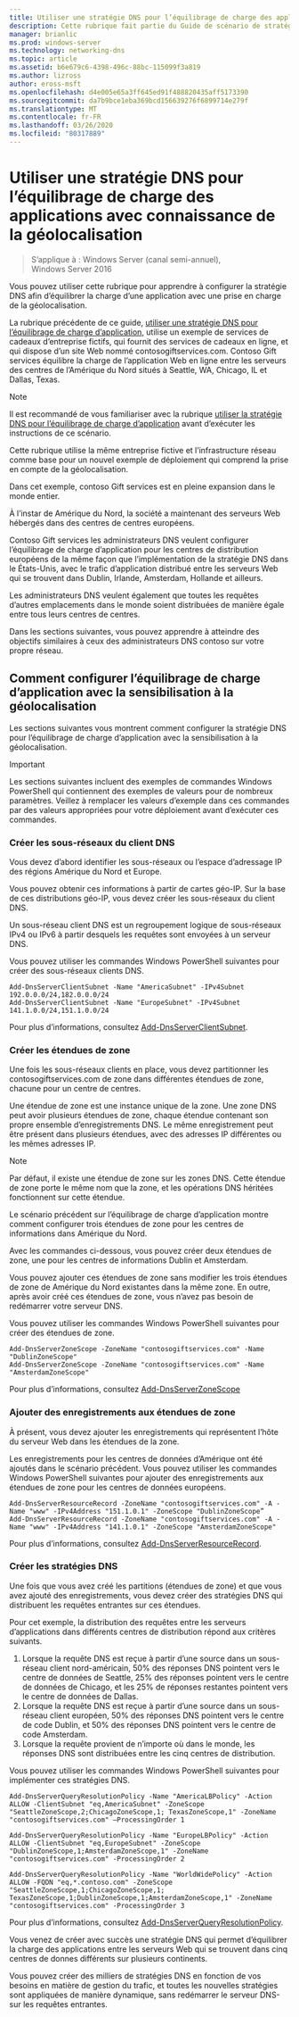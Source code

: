 ```yaml
---
title: Utiliser une stratégie DNS pour l’équilibrage de charge des applications avec connaissance de la géolocalisation
description: Cette rubrique fait partie du Guide de scénario de stratégie DNS pour Windows Server 2016
manager: brianlic
ms.prod: windows-server
ms.technology: networking-dns
ms.topic: article
ms.assetid: b6e679c6-4398-496c-88bc-115099f3a819
ms.author: lizross
author: eross-msft
ms.openlocfilehash: d4e005e65a3ff645ed91f488820435aff5173390
ms.sourcegitcommit: da7b9bce1eba369bcd156639276f6899714e279f
ms.translationtype: MT
ms.contentlocale: fr-FR
ms.lasthandoff: 03/26/2020
ms.locfileid: "80317889"
---
```

# <a name="use-dns-policy-for-application-load-balancing-with-geo-location-awareness"></a>Utiliser une stratégie DNS pour l’équilibrage de charge des applications avec connaissance de la géolocalisation

>S’applique à : Windows Server (canal semi-annuel), Windows Server 2016

Vous pouvez utiliser cette rubrique pour apprendre à configurer la stratégie DNS afin d’équilibrer la charge d’une application avec une prise en charge de la géolocalisation.

La rubrique précédente de ce guide, [utiliser une stratégie DNS pour l’équilibrage de charge d’application](https://technet.microsoft.com/windows-server-docs/networking/dns/deploy/app-lb), utilise un exemple de services de cadeaux d’entreprise fictifs, qui fournit des services de cadeaux en ligne, et qui dispose d’un site Web nommé contosogiftservices.com. Contoso Gift services équilibre la charge de l’application Web en ligne entre les serveurs des centres de l’Amérique du Nord situés à Seattle, WA, Chicago, IL et Dallas, Texas.

>[!NOTE]
>Il est recommandé de vous familiariser avec la rubrique [utiliser la stratégie DNS pour l’équilibrage de charge d’application](https://technet.microsoft.com/windows-server-docs/networking/dns/deploy/app-lb) avant d’exécuter les instructions de ce scénario.

Cette rubrique utilise la même entreprise fictive et l’infrastructure réseau comme base pour un nouvel exemple de déploiement qui comprend la prise en compte de la géolocalisation.

Dans cet exemple, contoso Gift services est en pleine expansion dans le monde entier.

À l’instar de Amérique du Nord, la société a maintenant des serveurs Web hébergés dans des centres de centres européens.

Contoso Gift services les administrateurs DNS veulent configurer l’équilibrage de charge d’application pour les centres de distribution européens de la même façon que l’implémentation de la stratégie DNS dans le États-Unis, avec le trafic d’application distribué entre les serveurs Web qui se trouvent dans Dublin, Irlande, Amsterdam, Hollande et ailleurs.

Les administrateurs DNS veulent également que toutes les requêtes d’autres emplacements dans le monde soient distribuées de manière égale entre tous leurs centres de centres.

Dans les sections suivantes, vous pouvez apprendre à atteindre des objectifs similaires à ceux des administrateurs DNS contoso sur votre propre réseau.

## <a name="how-to-configure-application-load-balancing-with-geo-location-awareness"></a>Comment configurer l’équilibrage de charge d’application avec la sensibilisation à la géolocalisation

Les sections suivantes vous montrent comment configurer la stratégie DNS pour l’équilibrage de charge d’application avec la sensibilisation à la géolocalisation.

>[!IMPORTANT]
>Les sections suivantes incluent des exemples de commandes Windows PowerShell qui contiennent des exemples de valeurs pour de nombreux paramètres. Veillez à remplacer les valeurs d’exemple dans ces commandes par des valeurs appropriées pour votre déploiement avant d’exécuter ces commandes.

### <a name="create-the-dns-client-subnets"></a><a name="bkmk_clientsubnets"></a>Créer les sous-réseaux du client DNS

Vous devez d’abord identifier les sous-réseaux ou l’espace d’adressage IP des régions Amérique du Nord et Europe.

Vous pouvez obtenir ces informations à partir de cartes géo-IP. Sur la base de ces distributions géo-IP, vous devez créer les sous-réseaux du client DNS.

Un sous-réseau client DNS est un regroupement logique de sous-réseaux IPv4 ou IPv6 à partir desquels les requêtes sont envoyées à un serveur DNS.

Vous pouvez utiliser les commandes Windows PowerShell suivantes pour créer des sous-réseaux clients DNS. 

    
    Add-DnsServerClientSubnet -Name "AmericaSubnet" -IPv4Subnet 192.0.0.0/24,182.0.0.0/24
    Add-DnsServerClientSubnet -Name "EuropeSubnet" -IPv4Subnet 141.1.0.0/24,151.1.0.0/24
    
Pour plus d’informations, consultez [Add-DnsServerClientSubnet](https://docs.microsoft.com/powershell/module/dnsserver/add-dnsserverclientsubnet?view=win10-ps).

### <a name="create-the-zone-scopes"></a><a name="bkmk_zscopes2"></a>Créer les étendues de zone

Une fois les sous-réseaux clients en place, vous devez partitionner les contosogiftservices.com de zone dans différentes étendues de zone, chacune pour un centre de centres.

Une étendue de zone est une instance unique de la zone. Une zone DNS peut avoir plusieurs étendues de zone, chaque étendue contenant son propre ensemble d’enregistrements DNS. Le même enregistrement peut être présent dans plusieurs étendues, avec des adresses IP différentes ou les mêmes adresses IP.

>[!NOTE]
>Par défaut, il existe une étendue de zone sur les zones DNS. Cette étendue de zone porte le même nom que la zone, et les opérations DNS héritées fonctionnent sur cette étendue.

Le scénario précédent sur l’équilibrage de charge d’application montre comment configurer trois étendues de zone pour les centres de informations dans Amérique du Nord.

Avec les commandes ci-dessous, vous pouvez créer deux étendues de zone, une pour les centres de informations Dublin et Amsterdam. 

Vous pouvez ajouter ces étendues de zone sans modifier les trois étendues de zone de Amérique du Nord existantes dans la même zone. En outre, après avoir créé ces étendues de zone, vous n’avez pas besoin de redémarrer votre serveur DNS.

Vous pouvez utiliser les commandes Windows PowerShell suivantes pour créer des étendues de zone.

    
    Add-DnsServerZoneScope -ZoneName "contosogiftservices.com" -Name "DublinZoneScope"
    Add-DnsServerZoneScope -ZoneName "contosogiftservices.com" -Name "AmsterdamZoneScope"
    

Pour plus d’informations, consultez [Add-DnsServerZoneScope](https://docs.microsoft.com/powershell/module/dnsserver/add-dnsserverzonescope?view=win10-ps)

### <a name="add-records-to-the-zone-scopes"></a><a name="bkmk_records2"></a>Ajouter des enregistrements aux étendues de zone

À présent, vous devez ajouter les enregistrements qui représentent l’hôte du serveur Web dans les étendues de la zone.

Les enregistrements pour les centres de données d’Amérique ont été ajoutés dans le scénario précédent. Vous pouvez utiliser les commandes Windows PowerShell suivantes pour ajouter des enregistrements aux étendues de zone pour les centres de données européens.
 
    
    Add-DnsServerResourceRecord -ZoneName "contosogiftservices.com" -A -Name "www" -IPv4Address "151.1.0.1" -ZoneScope "DublinZoneScope”
    Add-DnsServerResourceRecord -ZoneName "contosogiftservices.com" -A -Name "www" -IPv4Address "141.1.0.1" -ZoneScope "AmsterdamZoneScope"
    

Pour plus d’informations, consultez [Add-DnsServerResourceRecord](https://docs.microsoft.com/powershell/module/dnsserver/add-dnsserverresourcerecord?view=win10-ps).

### <a name="create-the-dns-policies"></a><a name="bkmk_policies2"></a>Créer les stratégies DNS

Une fois que vous avez créé les partitions (étendues de zone) et que vous avez ajouté des enregistrements, vous devez créer des stratégies DNS qui distribuent les requêtes entrantes sur ces étendues.

Pour cet exemple, la distribution des requêtes entre les serveurs d’applications dans différents centres de distribution répond aux critères suivants.

1. Lorsque la requête DNS est reçue à partir d’une source dans un sous-réseau client nord-américain, 50% des réponses DNS pointent vers le centre de données de Seattle, 25% des réponses pointent vers le centre de données de Chicago, et les 25% de réponses restantes pointent vers le centre de données de Dallas.
2. Lorsque la requête DNS est reçue à partir d’une source dans un sous-réseau client européen, 50% des réponses DNS pointent vers le centre de code Dublin, et 50% des réponses DNS pointent vers le centre de code Amsterdam.
3. Lorsque la requête provient de n’importe où dans le monde, les réponses DNS sont distribuées entre les cinq centres de distribution.

Vous pouvez utiliser les commandes Windows PowerShell suivantes pour implémenter ces stratégies DNS.

    
    Add-DnsServerQueryResolutionPolicy -Name "AmericaLBPolicy" -Action ALLOW -ClientSubnet "eq,AmericaSubnet" -ZoneScope "SeattleZoneScope,2;ChicagoZoneScope,1; TexasZoneScope,1" -ZoneName "contosogiftservices.com" –ProcessingOrder 1
    
    Add-DnsServerQueryResolutionPolicy -Name "EuropeLBPolicy" -Action ALLOW -ClientSubnet "eq,EuropeSubnet" -ZoneScope "DublinZoneScope,1;AmsterdamZoneScope,1" -ZoneName "contosogiftservices.com" -ProcessingOrder 2
    
    Add-DnsServerQueryResolutionPolicy -Name "WorldWidePolicy" -Action ALLOW -FQDN "eq,*.contoso.com" -ZoneScope "SeattleZoneScope,1;ChicagoZoneScope,1; TexasZoneScope,1;DublinZoneScope,1;AmsterdamZoneScope,1" -ZoneName "contosogiftservices.com" -ProcessingOrder 3
    
    

Pour plus d’informations, consultez [Add-DnsServerQueryResolutionPolicy](https://docs.microsoft.com/powershell/module/dnsserver/add-dnsserverqueryresolutionpolicy?view=win10-ps).

Vous venez de créer avec succès une stratégie DNS qui permet d’équilibrer la charge des applications entre les serveurs Web qui se trouvent dans cinq centres de donnes différents sur plusieurs continents.

Vous pouvez créer des milliers de stratégies DNS en fonction de vos besoins en matière de gestion du trafic, et toutes les nouvelles stratégies sont appliquées de manière dynamique, sans redémarrer le serveur DNS-sur les requêtes entrantes.
